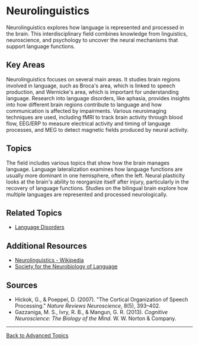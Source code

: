 # Neurolinguistics

Neurolinguistics explores how language is represented and processed in the brain. This interdisciplinary field combines knowledge from linguistics, neuroscience, and psychology to uncover the neural mechanisms that support language functions.

## Key Areas

Neurolinguistics focuses on several main areas. It studies brain regions involved in language, such as Broca's area, which is linked to speech production, and Wernicke's area, which is important for understanding language. Research into language disorders, like aphasia, provides insights into how different brain regions contribute to language and how communication is affected by impairments. Various neuroimaging techniques are used, including fMRI to track brain activity through blood flow, EEG/ERP to measure electrical activity and timing of language processes, and MEG to detect magnetic fields produced by neural activity.

## Topics

The field includes various topics that show how the brain manages language. Language lateralization examines how language functions are usually more dominant in one hemisphere, often the left. Neural plasticity looks at the brain's ability to reorganize itself after injury, particularly in the recovery of language functions. Studies on the bilingual brain explore how multiple languages are represented and processed neurologically.

## Related Topics

- [Language Disorders](../Language-Acquisition/Language-Disorders.md)

## Additional Resources

- [Neurolinguistics - Wikipedia](https://en.wikipedia.org/wiki/Neurolinguistics)
- [Society for the Neurobiology of Language](https://www.neurolang.org/)

## Sources

- Hickok, G., & Poeppel, D. (2007). "The Cortical Organization of Speech Processing." *Nature Reviews Neuroscience*, 8(5), 393–402.
- Gazzaniga, M. S., Ivry, R. B., & Mangun, G. R. (2013). *Cognitive Neuroscience: The Biology of the Mind*. W. W. Norton & Company.

---

[Back to Advanced Topics](README.md)
